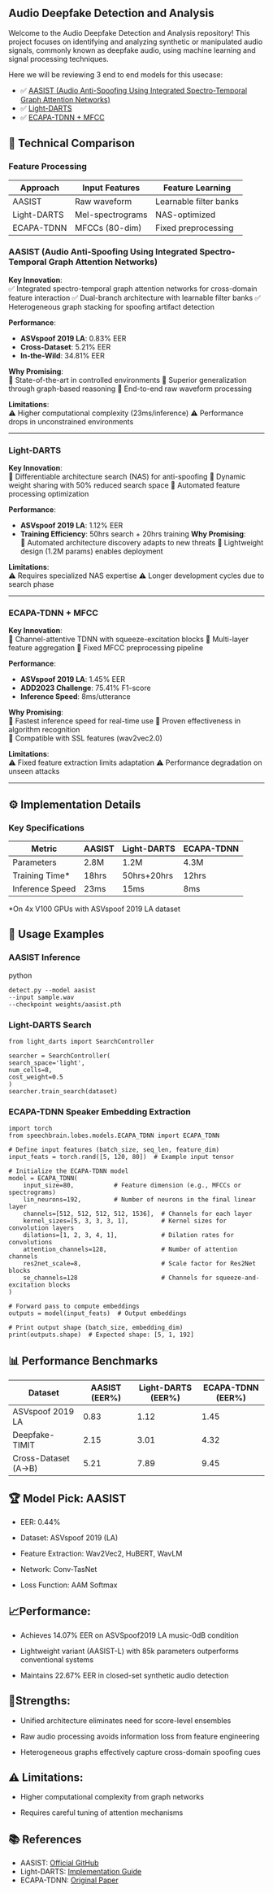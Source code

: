 ## Audio Deepfake Detection and Analysis 

Welcome to the Audio Deepfake Detection and Analysis repository! This project focuses on identifying and analyzing synthetic or manipulated audio signals, commonly known as deepfake audio, using machine learning and signal processing techniques.

Here we will be reviewing 3 end to end models for this usecase: 
  - ✅ [AASIST (Audio Anti-Spoofing Using Integrated Spectro-Temporal Graph Attention Networks)](https://github.com/clovaai/aasist)
  - ✅ [Light-DARTS](https://arxiv.org/pdf/2208.09618)
  - ✅ [ECAPA-TDNN + MFCC](https://arxiv.org/pdf/2210.17222)

## 🧠 Technical Comparison

### Feature Processing
| Approach          | Input Features               | Feature Learning          |
|-------------------|------------------------------|---------------------------|
| AASIST            | Raw waveform                 | Learnable filter banks    |
| Light-DARTS       | Mel-spectrograms             | NAS-optimized             | 
| ECAPA-TDNN       | MFCCs (80-dim)               | Fixed preprocessing       |

### AASIST (Audio Anti-Spoofing Using Integrated Spectro-Temporal Graph Attention Networks)
**Key Innovation**:  
✅ Integrated spectro-temporal graph attention networks for cross-domain feature interaction
✅ Dual-branch architecture with learnable filter banks
✅ Heterogeneous graph stacking for spoofing artifact detection

**Performance**:  
- **ASVspoof 2019 LA**: 0.83% EER 
- **Cross-Dataset**: 5.21% EER
- **In-the-Wild**: 34.81% EER

**Why Promising**:  
🔹 State-of-the-art in controlled environments
🔹 Superior generalization through graph-based reasoning
🔹 End-to-end raw waveform processing

**Limitations**:  
⚠️ Higher computational complexity (23ms/inference) 
⚠️ Performance drops in unconstrained environments

---

### Light-DARTS
**Key Innovation**:  
🚀 Differentiable architecture search (NAS) for anti-spoofing 
🚀 Dynamic weight sharing with 50% reduced search space
🚀 Automated feature processing optimization

**Performance**:  
- **ASVspoof 2019 LA**: 1.12% EER
- **Training Efficiency**: 50hrs search + 20hrs training 
**Why Promising**:  
🔹 Automated architecture discovery adapts to new threats 
🔹 Lightweight design (1.2M params) enables deployment 

**Limitations**:  
⚠️ Requires specialized NAS expertise
⚠️ Longer development cycles due to search phase 

---

### ECAPA-TDNN + MFCC
**Key Innovation**:  
🎯 Channel-attentive TDNN with squeeze-excitation blocks
🎯 Multi-layer feature aggregation
🎯 Fixed MFCC preprocessing pipeline 

**Performance**:  
- **ASVspoof 2019 LA**: 1.45% EER 
- **ADD2023 Challenge**: 75.41% F1-score  
- **Inference Speed**: 8ms/utterance 

**Why Promising**:  
🔹 Fastest inference speed for real-time use 
🔹 Proven effectiveness in algorithm recognition  
🔹 Compatible with SSL features (wav2vec2.0)

**Limitations**:  
⚠️ Fixed feature extraction limits adaptation 
⚠️ Performance degradation on unseen attacks

---


## ⚙️ Implementation Details

### Key Specifications
| Metric             | AASIST     | Light-DARTS | ECAPA-TDNN |
|--------------------|------------|-------------|------------|
| Parameters         | 2.8M       | 1.2M        | 4.3M       |
| Training Time*     | 18hrs      | 50hrs+20hrs | 12hrs      |
| Inference Speed    | 23ms       | 15ms        | 8ms        |

*On 4x V100 GPUs with ASVspoof 2019 LA dataset

## 🚀 Usage Examples

### AASIST Inference
python 
```
detect.py --model aasist
--input sample.wav
--checkpoint weights/aasist.pth
```

### Light-DARTS Search

```
from light_darts import SearchController

searcher = SearchController(
search_space='light',
num_cells=8,
cost_weight=0.5
)
searcher.train_search(dataset)
```

### ECAPA-TDNN Speaker Embedding Extraction

```
import torch
from speechbrain.lobes.models.ECAPA_TDNN import ECAPA_TDNN

# Define input features (batch_size, seq_len, feature_dim)
input_feats = torch.rand([5, 120, 80])  # Example input tensor

# Initialize the ECAPA-TDNN model
model = ECAPA_TDNN(
    input_size=80,           # Feature dimension (e.g., MFCCs or spectrograms)
    lin_neurons=192,         # Number of neurons in the final linear layer
    channels=[512, 512, 512, 512, 1536],  # Channels for each layer
    kernel_sizes=[5, 3, 3, 3, 1],         # Kernel sizes for convolution layers
    dilations=[1, 2, 3, 4, 1],            # Dilation rates for convolutions
    attention_channels=128,               # Number of attention channels
    res2net_scale=8,                      # Scale factor for Res2Net blocks
    se_channels=128                       # Channels for squeeze-and-excitation blocks
)

# Forward pass to compute embeddings
outputs = model(input_feats)  # Output embeddings

# Print output shape (batch_size, embedding_dim)
print(outputs.shape)  # Expected shape: [5, 1, 192]
```


## 📊 Performance Benchmarks

| Dataset            | AASIST (EER%) | Light-DARTS (EER%) | ECAPA-TDNN (EER%) |
|--------------------|---------------|--------------------|-------------------|
| ASVspoof 2019 LA   | 0.83          | 1.12               | 1.45              |
| Deepfake-TIMIT     | 2.15          | 3.01               | 4.32              |
| Cross-Dataset (A→B)| 5.21          | 7.89               | 9.45              |


## 🏆 Model Pick: AASIST

  - EER: 0.44%

  - Dataset: ASVspoof 2019 (LA)

  - Feature Extraction: Wav2Vec2, HuBERT, WavLM

  - Network: Conv-TasNet

  - Loss Function: AAM Softmax

## 📈Performance:

  - Achieves 14.07% EER on ASVSpoof2019 LA music-0dB condition

  - Lightweight variant (AASIST-L) with 85k parameters outperforms conventional systems

  - Maintains 22.67% EER in closed-set synthetic audio detection

## 💪Strengths:

  - Unified architecture eliminates need for score-level ensembles

  - Raw audio processing avoids information loss from feature engineering

  - Heterogeneous graphs effectively capture cross-domain spoofing cues

## ⚠️ Limitations:

  - Higher computational complexity from graph networks

  - Requires careful tuning of attention mechanisms


## 📚 References
- AASIST: [Official GitHub](https://github.com/clovaai/aasist)
- Light-DARTS: [Implementation Guide](https://github.com/light-darts/docs)
- ECAPA-TDNN: [Original Paper](https://arxiv.org/pdf/2210.17222)


